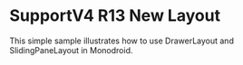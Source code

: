 SupportV4 R13 New Layout
===========

This simple sample illustrates how to use DrawerLayout and SlidingPaneLayout in Monodroid.

